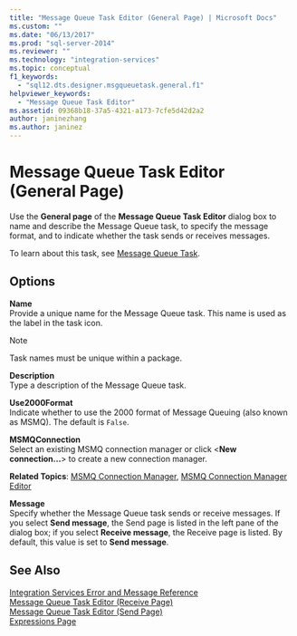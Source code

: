 ```yaml
---
title: "Message Queue Task Editor (General Page) | Microsoft Docs"
ms.custom: ""
ms.date: "06/13/2017"
ms.prod: "sql-server-2014"
ms.reviewer: ""
ms.technology: "integration-services"
ms.topic: conceptual
f1_keywords: 
  - "sql12.dts.designer.msgqueuetask.general.f1"
helpviewer_keywords: 
  - "Message Queue Task Editor"
ms.assetid: 09368b18-37a5-4321-a173-7cfe5d42d2a2
author: janinezhang
ms.author: janinez
---
```

# Message Queue Task Editor (General Page)
  Use the **General page** of the **Message Queue Task Editor** dialog box to name and describe the Message Queue task, to specify the message format, and to indicate whether the task sends or receives messages.  
  
 To learn about this task, see [Message Queue Task](control-flow/message-queue-task.md).  
  
## Options  
 **Name**  
 Provide a unique name for the Message Queue task. This name is used as the label in the task icon.  
  
> [!NOTE]  
>  Task names must be unique within a package.  
  
 **Description**  
 Type a description of the Message Queue task.  
  
 **Use2000Format**  
 Indicate whether to use the 2000 format of Message Queuing (also known as MSMQ). The default is `False`.  
  
 **MSMQConnection**  
 Select an existing MSMQ connection manager or click \<**New connection...**> to create a new connection manager.  
  
 **Related Topics**: [MSMQ Connection Manager](connection-manager/msmq-connection-manager.md), [MSMQ Connection Manager Editor](../../2014/integration-services/msmq-connection-manager-editor.md)  
  
 **Message**  
 Specify whether the Message Queue task sends or receive messages. If you select **Send message**, the Send page is listed in the left pane of the dialog box; if you select **Receive message**, the Receive page is listed. By default, this value is set to **Send message**.  
  
## See Also  
 [Integration Services Error and Message Reference](../../2014/integration-services/integration-services-error-and-message-reference.md)   
 [Message Queue Task Editor &#40;Receive Page&#41;](../../2014/integration-services/message-queue-task-editor-receive-page.md)   
 [Message Queue Task Editor &#40;Send Page&#41;](../../2014/integration-services/message-queue-task-editor-send-page.md)   
 [Expressions Page](expressions/expressions-page.md)  
  
  
